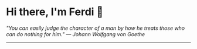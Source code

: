 <h1>Hi there, I'm Ferdi 👋</h1>

<p><em>
  "You can easily judge the character of a man by how he treats those who can do nothing for him." — Johann Wolfgang von Goethe
</em></p>

---
